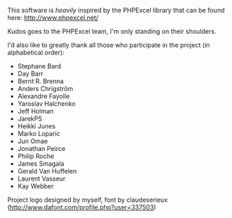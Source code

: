 This software is *heavily* inspired by the PHPExcel library that can be
found here: http://www.phpexcel.net/

Kudos goes to the PHPExcel team, I'm only standing on their shoulders.

I'd also like to greatly thank all those who participate in the project (in alphabetical order): 

- Stephane Bard
- Day Barr
- Bernt R. Brenna
- Anders Chrigström
- Alexandre Fayolle
- Yaroslav Halchenko
- Jeff Holman
- JarekPS
- Heikki Junes
- Marko Loparic 
- Jun Omae
- Jonathan Peirce
- Philip Roche
- James Smagala
- Gerald Van Huffelen
- Laurent Vasseur
- Kay Webber

Project logo designed by myself, font by claudeserieux
(http://www.dafont.com/profile.php?user=337503)
